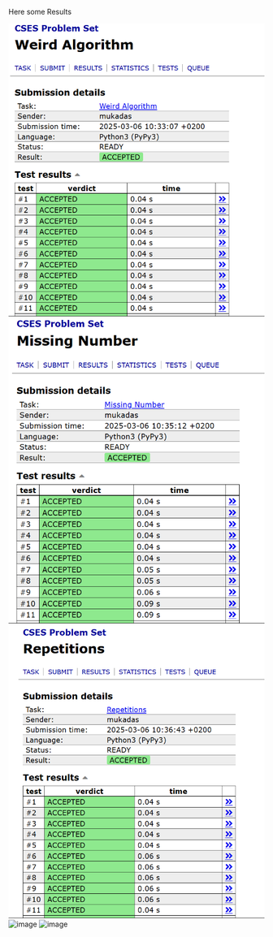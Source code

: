 Here some Results

![image](https://github.com/mukadasadylbekova/cp_assignment_first/blob/main/images/Screenshot%202025-03-06%20143324.png)
![image](https://github.com/mukadasadylbekova/cp_assignment_first/blob/main/images/Screenshot%202025-03-06%20143523.png)
![image](https://github.com/mukadasadylbekova/cp_assignment_first/blob/main/images/Screenshot%202025-03-06%20143654.png)
![image]()
![image]()
